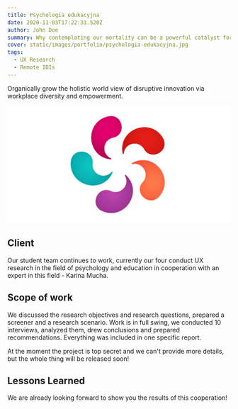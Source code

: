 ```yaml
---
title: Psychologia edukacyjna
date: 2020-11-03T17:22:31.520Z
author: John Doe
summary: Why contemplating our mortality can be a powerful catalyst for change
cover: static/images/portfolio/psychologia-edukacyjna.jpg
tags:
  - UX Research
  - Remote IDIs
---
```

Organically grow the holistic world view of disruptive innovation via workplace diversity and empowerment.

![Logo - Psychologia edukacyjna](/static/img/psychologia-edukacyjna.jpg)

## Client

Our student team continues to work, currently our four conduct UX research in the field of psychology and education in cooperation with an expert in this field - Karina Mucha.

## Scope of work

We discussed the research objectives and research questions, prepared a screener and a research scenario. Work is in full swing, we conducted 10 interviews, analyzed them, drew conclusions and prepared recommendations. Everything was included in one specific report.

At the moment the project is top secret and we can't provide more details, but the whole thing will be released soon!

## Lessons Learned

We are already looking forward to show you the results of this cooperation!
